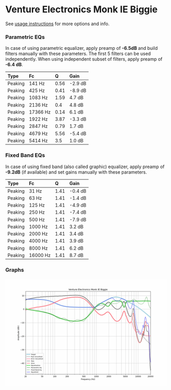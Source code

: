 # Venture Electronics Monk IE Biggie
See [usage instructions](https://github.com/jaakkopasanen/AutoEq#usage) for more options and info.

### Parametric EQs
In case of using parametric equalizer, apply preamp of **-6.5dB** and build filters manually
with these parameters. The first 5 filters can be used independently.
When using independent subset of filters, apply preamp of **-6.4 dB**.

| Type    | Fc       |    Q | Gain    |
|:--------|:---------|:-----|:--------|
| Peaking | 141 Hz   | 0.56 | -2.9 dB |
| Peaking | 425 Hz   | 0.41 | -8.9 dB |
| Peaking | 1083 Hz  | 1.59 | 4.7 dB  |
| Peaking | 2136 Hz  | 0.4  | 4.8 dB  |
| Peaking | 17366 Hz | 0.14 | 6.1 dB  |
| Peaking | 1922 Hz  | 3.87 | -3.3 dB |
| Peaking | 2847 Hz  | 0.79 | 1.7 dB  |
| Peaking | 4679 Hz  | 5.56 | -5.4 dB |
| Peaking | 5414 Hz  | 3.5  | 1.0 dB  |

### Fixed Band EQs
In case of using fixed band (also called graphic) equalizer, apply preamp of **-9.2dB**
(if available) and set gains manually with these parameters.

| Type    | Fc       |    Q | Gain    |
|:--------|:---------|:-----|:--------|
| Peaking | 31 Hz    | 1.41 | -0.4 dB |
| Peaking | 63 Hz    | 1.41 | -1.4 dB |
| Peaking | 125 Hz   | 1.41 | -4.9 dB |
| Peaking | 250 Hz   | 1.41 | -7.4 dB |
| Peaking | 500 Hz   | 1.41 | -7.9 dB |
| Peaking | 1000 Hz  | 1.41 | 3.2 dB  |
| Peaking | 2000 Hz  | 1.41 | 3.4 dB  |
| Peaking | 4000 Hz  | 1.41 | 3.9 dB  |
| Peaking | 8000 Hz  | 1.41 | 6.2 dB  |
| Peaking | 16000 Hz | 1.41 | 8.7 dB  |

### Graphs
![](./Venture%20Electronics%20Monk%20IE%20Biggie.png)